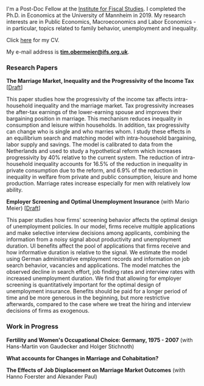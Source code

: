 I'm a Post-Doc Fellow at the [Institute for Fiscal Studies](https://www.ifs.org.uk/). I completed the Ph.D. in Economics at the University of Mannheim in 2019. My research interests are in Public Economics, Macroeconomics and Labor Economics - in particular, topics related to family behavior, unemployment and inequality.

Click [here](https://drive.google.com/open?id=1gXTh2PX1OS1Zb7RrJopb9-L04hUD6mT3) for my CV.

My e-mail address is **tim.obermeier@ifs.org.uk**.

### Research Papers

**The Marriage Market, Inequality and the Progressivity of the Income Tax**
[[Draft](https://www.crctr224.de/en/research-output/discussion-papers/discussion-paper-archive/2019/the-marriage-market-inequality-and-the-progressivity-of-the-income-tax-tim-obermeier)]

This paper studies how the progressivity of the income tax affects intra-household inequality and the marriage market. Tax progressivity increases the after-tax earnings of the lower-earning spouse and improves their bargaining position in marriage. This mechanism reduces inequality in consumption and leisure within households. In addition, tax progressivity can change who is single and who marries whom. I study these effects in an equilibrium search and matching model with intra-household bargaining, labor supply and savings. The model is calibrated to data from the Netherlands and used to study a hypothetical reform which increases progressivity by 40% relative to the current system. The reduction of intra-household inequality accounts for 16.5% of the reduction in inequality in private consumption due to the reform, and 6.9% of the reduction in inequality in welfare from private and public consumption, leisure and home production. Marriage rates increase especially for men with relatively low ability.

**Employer Screening and Optimal Unemployment Insurance** (with Mario Meier)
[[Draft](https://drive.google.com/open?id=1tAGvMMD41NnBfn5gcK0CyfQrfQYDxN-5)]

This paper studies how firms' screening behavior affects the optimal design of unemployment policies. In our model, firms receive multiple applications and make selective interview decisions among applicants, combining the information from a noisy signal about productivity and unemployment duration. UI benefits affect the pool of applications that firms receive and how informative duration is relative to the signal. We estimate the model using German administrative employment records and information on job search behavior, vacancies and applications. The model matches the observed decline in search effort, job finding rates and interview rates with increased unemployment duration. We find that allowing for employer screening is quantitatively important for the optimal design of unemployment insurance. Benefits should be paid for a longer period of time and be more generous in the beginning, but more restrictive afterwards, compared to the case where we treat the hiring and interview decisions of firms as exogenous. 

### Work in Progress

**Fertility and Women's Occupational Choice: Germany, 1975 - 2007** (with Hans-Martin von Gaudecker and Holger Stichnoth)

**What accounts for Changes in Marriage and Cohabitation?**

**The Effects of Job Displacement on Marriage Market Outcomes** (with Hanno Foerster and Alexander Paul)
